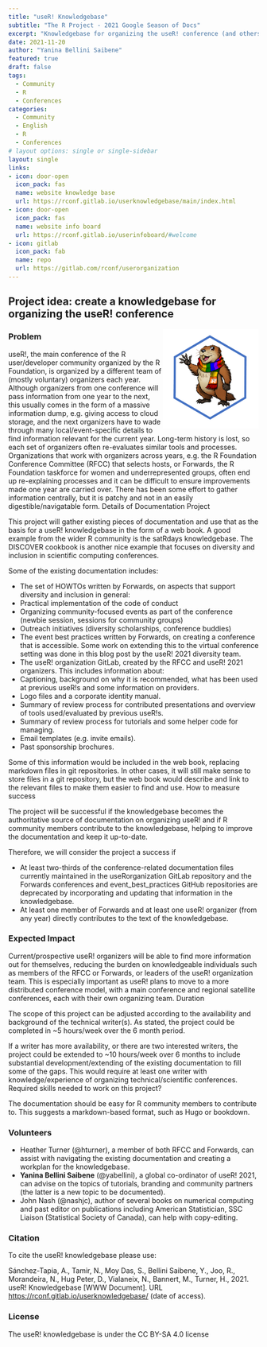 ```yaml
---
title: "useR! Knowledgebase"
subtitle: "The R Project - 2021 Google Season of Docs"
excerpt: "Knowledgebase for organizing the useR! conference (and others)"
date: 2021-11-20
author: "Yanina Bellini Saibene"
featured: true
draft: false
tags:
  - Community
  - R
  - Conferences
categories:
  - Community
  - English
  - R
  - Conferences
# layout options: single or single-sidebar
layout: single
links:
- icon: door-open
  icon_pack: fas
  name: website knowledge base
  url: https://rconf.gitlab.io/userknowledgebase/main/index.html
- icon: door-open
  icon_pack: fas
  name: website info board
  url: https://rconf.gitlab.io/userinfoboard/#welcome
- icon: gitlab
  icon_pack: fab
  name: repo
  url: https://gitlab.com/rconf/userorganization
---
```


## Project idea: create a knowledgebase for organizing the useR! conference

<img src='featured.png' align="right" height="200" alt='Hexsticker de LatinR. America Latina dibujadas con lineas'/>

### Problem

useR!, the main conference of the R user/developer community organized by the R Foundation, is organized by a different team of (mostly voluntary) organizers each year. Although organizers from one conference will pass information from one year to the next, this usually comes in the form of a massive information dump, e.g. giving access to cloud storage, and the next organizers have to wade through many local/event-specific details to find information relevant for the current year. Long-term history is lost, so each set of organizers often re-evaluates similar tools and processes. Organizations that work with organizers across years, e.g. the R Foundation Conference Committee (RFCC) that selects hosts, or Forwards, the R Foundation taskforce for women and underrepresented groups, often end up re-explaining processes and it can be difficult to ensure improvements made one year are carried over. There has been some effort to gather information centrally, but it is patchy and not in an easily digestible/navigatable form.
Details of Documentation Project

This project will gather existing pieces of documentation and use that as the basis for a useR! knowledgebase in the form of a web book. A good example from the wider R community is the satRdays knowledgebase. The DISCOVER cookbook is another nice example that focuses on diversity and inclusion in scientific computing conferences.

Some of the existing documentation includes:

  * The set of HOWTOs written by Forwards, on aspects that support diversity and inclusion in general:
  * Practical implementation of the code of conduct
  * Organizing community-focused events as part of the conference (newbie session, sessions for community groups)
   * Outreach initiatives (diversity scholarships, conference buddies)
   * The event best practices written by Forwards, on creating a conference that is accessible. Some work on extending this to the virtual conference setting was done in this blog post by the useR! 2021 diversity team.
   * The useR! organization GitLab, created by the RFCC and useR! 2021 organizers. This includes information about:
   * Captioning, background on why it is recommended, what has been used at previous useR!s and some information on providers.
   * Logo files and a corporate identity manual.
   * Summary of review process for contributed presentations and overview of tools used/evaluated by previous useR!s.
   * Summary of review process for tutorials and some helper code for managing.
   * Email templates (e.g. invite emails).
   * Past sponsorship brochures.

Some of this information would be included in the web book, replacing markdown files in git repositories. In other cases, it will still make sense to store files in a git repository, but the web book would describe and link to the relevant files to make them easier to find and use.
How to measure success

The project will be successful if the knowledgebase becomes the authoritative source of documentation on organizing useR! and if R community members contribute to the knowledgebase, helping to improve the documentation and keep it up-to-date.

Therefore, we will consider the project a success if

   * At least two-thirds of the conference-related documentation files currently maintained in the useRorganization GitLab repository and the Forwards conferences and event_best_practices GitHub repositories are deprecated by incorporating and updating that information in the knowledgebase.
   * At least one member of Forwards and at least one useR! organizer (from any year) directly contributes to the text of the knowledgebase.

### Expected Impact

Current/prospective useR! organizers will be able to find more information out for themselves, reducing the burden on knowledgeable individuals such as members of the RFCC or Forwards, or leaders of the useR! organization team. This is especially important as useR! plans to move to a more distributed conference model, with a main conference and regional satellite conferences, each with their own organizing team.
Duration

The scope of this project can be adjusted according to the availability and background of the technical writer(s). As stated, the project could be completed in ~5 hours/week over the 6 month period.

If a writer has more availability, or there are two interested writers, the project could be extended to ~10 hours/week over 6 months to include substantial development/extending of the existing documentation to fill some of the gaps. This would require at least one writer with knowledge/experience of organizing technical/scientific conferences.
Required skills needed to work on this project?

The documentation should be easy for R community members to contribute to. This suggests a markdown-based format, such as Hugo or bookdown. 

### Volunteers

* Heather Turner (@hturner), a member of both RFCC and Forwards, can assist with navigating the existing documentation and creating a workplan for the knowledgebase.
* __Yanina Bellini Saibene__ (@yabellini), a global co-ordinator of useR! 2021, can advise on the topics of tutorials, branding and community partners (the latter is a new topic to be documented).
* John Nash (@nashjc), author of several books on numerical computing and past editor on publications including American Statistician, SSC Liaison (Statistical Society of Canada), can help with copy-editing.

### Citation

To cite the useR! knowledgebase please use:

Sánchez-Tapia, A., Tamir, N., Moy Das, S., Bellini Saibene, Y., Joo, R., Morandeira, N., Hug Peter, D., Vialaneix, N., Bannert, M., Turner, H., 2021. useR! Knowledgebase [WWW Document]. URL https://rconf.gitlab.io/userknowledgebase/ (date of access).

### License

The useR! knowledgebase is under the CC BY-SA 4.0 license
